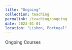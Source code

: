 ```yaml
---
title: "Ongoing"
collection: teaching
permalink: /teaching/ongoing
date: 2023-01-01
location: "Lisbon, Portugal"
---
```


Ongoing Courses
